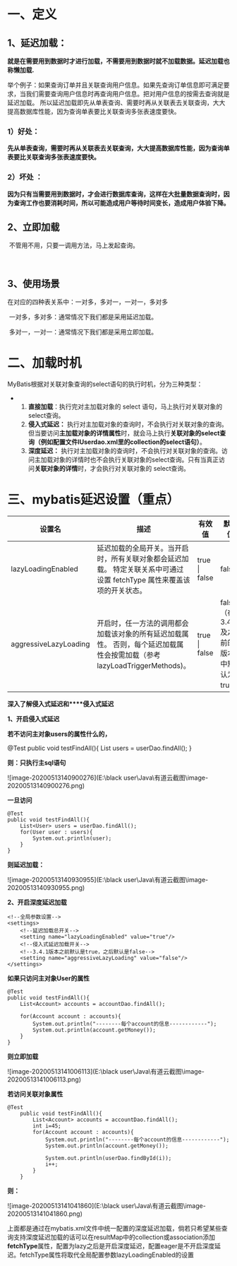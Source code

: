 # 

# **一、定义**

## **1、延迟加载：**

**就是在需要用到数据时才进行加载，不需要用到数据时就不加载数据。延迟加载也称懒加载.**

举个例子：如果查询订单并且关联查询用户信息。如果先查询订单信息即可满足要求，当我们需要查询用户信息时再查询用户信息。把对用户信息的按需去查询就是延迟加载。 所以延迟加载即先从单表查询、需要时再从关联表去关联查询，大大提高数据库性能，因为查询单表要比关联查询多张表速度要快。

### **1）好处：**

**先从单表查询，需要时再从关联表去关联查询，大大提高数据库性能，因为查询单表要比关联查询多张表速度要快。**

### **2）坏处 ：**

**因为只有当需要用到数据时，才会进行数据库查询，这样在大批量数据查询时，因为查询工作也要消耗时间，所以可能造成用户等待时间变长，造成用户体验下降。**

## **2、立即加载**

​		不管用不用，只要一调用方法，马上发起查询。

​	

## **3、使用场景**

在对应的四种表关系中：一对多，多对一，一对一，多对多

​		一对多，多对多：通常情况下我们都是采用延迟加载。

​		多对一，一对一：通常情况下我们都是采用立即加载。



# **二、加载时机**

MyBatis根据对关联对象查询的select语句的执行时机，分为三种类型：

- 1. **直接加载**：执行完对主加载对象的 select 语句，马上执行对关联对象的 select查询。
  2. **侵入式延迟：** 执行对主加载对象的查询时，不会执行对关联对象的查询。但当要访问**主加载对象的详情属性**时，就会马上执行**关联对象的select查询（例如配置文件IUserdao.xml里的collection的select语句）**。
  3. **深度延迟：** 执行对主加载对象的查询时，不会执行对关联对象的查询。访问主加载对象的详情时也不会执行关联对象的select查询。只有当真正访问**关联对象的详情**时，才会执行对关联对象的 select查询。



# **三、mybatis延迟设置（重点）**

| 设置名                | 描述                                                         | 有效值        | 默认值                                       |
| --------------------- | ------------------------------------------------------------ | ------------- | -------------------------------------------- |
| lazyLoadingEnabled    | 延迟加载的全局开关。当开启时，所有关联对象都会延迟加载。 特定关联关系中可通过设置 fetchType 属性来覆盖该项的开关状态。 | true \| false | false                                        |
| aggressiveLazyLoading | 开启时，任一方法的调用都会加载该对象的所有延迟加载属性。 否则，每个延迟加载属性会按需加载（参考 lazyLoadTriggerMethods)。 | true \| false | false （在 3.4.1 及之前的版本中默认为 true） |

**深入了解****侵入式延迟****和****侵入式延迟**

**1、开启侵入式延迟**

<!--全局参数设置--> <settings>    <!--延迟加载总开关-->    <setting name="lazyLoadingEnabled" value="true"/>    <!--侵入式延迟加载开关-->    <!--3.4.1版本之前默认是true，之后默认是false-->    <setting name="aggressiveLazyLoading" value="true"/> </settings>

**若不访问主对象users的属性什么的，**

@Test public void testFindAll(){    List<User> users = userDao.findAll(); }

**则：只执行主sql语句**

![image-20200513140900276](E:\black user\Java\有道云截图\image-20200513140900276.png)

**一旦访问**

```
@Test
public void testFindAll(){
    List<User> users = userDao.findAll();
    for(User user : users){
        System.out.println(user);
    }
}
```

**则延迟加载：**

![image-20200513140930955](E:\black user\Java\有道云截图\image-20200513140930955.png)

**2、开启深度延迟加载**

```
<!--全局参数设置-->
<settings>
    <!--延迟加载总开关-->
    <setting name="lazyLoadingEnabled" value="true"/>
    <!--侵入式延迟加载开关-->
    <!--3.4.1版本之前默认是true，之后默认是false-->
    <setting name="aggressiveLazyLoading" value="false"/>
</settings>
```

**如果只访问主对象User的属性**

```
@Test
public void testFindAll(){
    List<Account> accounts = accountDao.findAll();

    for(Account account : accounts){
        System.out.println("--------每个account的信息------------");
        System.out.println(account.getMoney());  
    }
}
```

**则立即加载**

![image-20200513141006113](E:\black user\Java\有道云截图\image-20200513141006113.png)

**若访问关联对象属性**

```
@Test
    public void testFindAll(){
        List<Account> accounts = accountDao.findAll();
        int i=45;
        for(Account account : accounts){
            System.out.println("--------每个account的信息------------");
            System.out.println(account.getMoney());

            System.out.println(userDao.findById(i));
            i++;
        }
    }
```

**则：**

![image-20200513141041860](E:\black user\Java\有道云截图\image-20200513141041860.png)

上面都是通过在mybatis.xml文件中统一配置的深度延迟加载，倘若只希望某些查询支持深度延迟加载的话可以在resultMap中的collection或association添加**fetchType**属性，配置为lazy之后是开启深度延迟，配置eager是不开启深度延迟。fetchType属性将取代全局配置参数lazyLoadingEnabled的设置